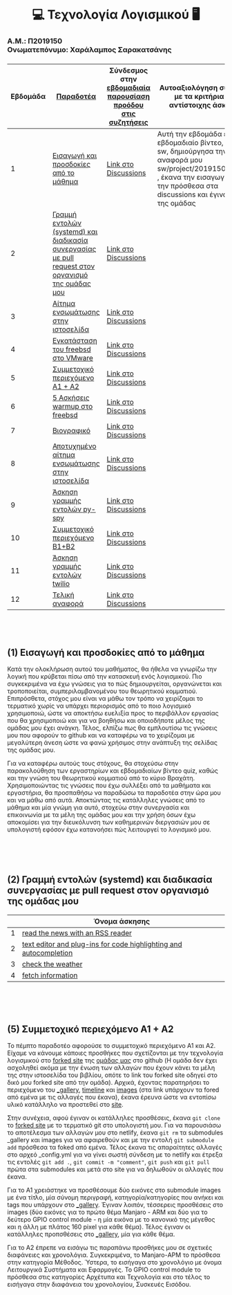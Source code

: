 
# <h1 align="center">:computer: Τεχνολογία Λογισμικού :desktop_computer:</h1> 
<h3> Α.Μ.: Π2019150
<br> Ονωματεπόνυμο: Χαράλαμπος Σαρακατσάνης<br>
<h3>
  
| Εβδομάδα | [Παραδοτέα](https://courses-ionio.github.io/help/deliverables/) | Σύνδεσμος στην [εβδομαδιαία παρουσίαση προόδου στις συζητήσεις](https://github.com/courses-ionio/sw/discussions/categories/show-and-tell) | Αυτοαξιολόγηση σύμφωνα με τα κριτήρια της αντίστοιχης άσκησης |
| ---- | ---- | ---- | ---- |
| 1 | <a href="#Εισαγωγή και προσδοκίες από το μάθημα"><span class="toctext">Εισαγωγή και προσδοκίες από το μάθημα</span></a> |[Link στο Discussions](https://github.com/courses-ionio/sw/discussions/1206) | Αυτή την εβδομάδα έκανα το εβδομαδιαίο βίντεο, fork το sw, δημιούργησα την αναφορά μου sw/project/2019150/read.md , έκανα την εισαγωγή μου και την πρόσθεσα στα discussions και έγινα μέλος της ομάδας  |
| 2 | <a href="#Γραμμή εντολών (systemd) και διαδικασία συνεργασίας με pull request στον οργανισμό της ομάδας μου"><span class="toctext">Γραμμή εντολών (systemd) και διαδικασία συνεργασίας με pull request στον οργανισμό της ομάδας μου</span></a> | [Link στο Discussions](https://github.com/courses-ionio/sw/discussions/1291) | |
| 3 | <a href="#Αίτημα ενσωμάτωσης στην ιστοσελίδα"><span class="toctext">Αίτημα ενσωμάτωσης στην ιστοσελίδα</span></a> | [Link στο Discussions](Link) |  |
| 4 | <a href="#Εγκατάσταση του freebsd στο VMware"><span class="toctext">Εγκατάσταση του freebsd στο VMware</span></a> | [Link στο Discussions](Link) | |
| 5 | <a href="#(5) Συμμετοχικό περιεχόμενο A1 + A2"><span class="toctext">Συμμετοχικό περιεχόμενο A1 + A2</span></a> | [Link στο Discussions](Link) ||
| 6 | <a href="#5 Ασκήσεις warmup στο freebsd"><span class="toctext">5 Ασκήσεις warmup στο freebsd</span></a> | [Link στο Discussions](Link) |  |
| 7 | <a href="#Bιογραφικό"><span class="toctext">Bιογραφικό</span></a> | [Link στο Discussions](Link) | |
| 8 | <a href="#Αποτυχημένο αίτημα ενσωμάτωσης στην ιστοσελίδα"><span class="toctext">Αποτυχημένο αίτημα ενσωμάτωσης στην ιστοσελίδα</span></a> | [Link στο Discussions](https://github.com/courses-ionio/help/discussions/738) |  |
| 9 | <a href="#Άσκηση γραμμής εντολών py-spy"><span class="toctext">Άσκηση γραμμής εντολών py-spy</span></a> | [Link στο Discussions](Link) | |
| 10 | <a href="#Συμμετοχικό περιεχόμενο B1+B2"><span class="toctext">Συμμετοχικό περιεχόμενο B1+B2</span></a> | [Link στο Discussions](Link) | |
| 11 | <a href="#Άσκηση γραμμής εντολών twilio"><span class="toctext">Άσκηση γραμμής εντολών twilio</span></a> | [Link στο Discussions](Link) | |
| 12 | <a href="#Τελική αναφορά"><span class="toctext">Τελική αναφορά</span> | [Link στο Discussions](Link) | |

  <br><br>
  
<h2><span id="Εισαγωγή και προσδοκίες από το μάθημα">(1) Εισαγωγή και προσδοκίες από το μάθημα</span></h2>
  
 Κατά την ολοκλήρωση αυτού του μαθήματος, θα ήθελα να γνωρίζω την λογική που κρύβεται πίσω από την κατασκευή ενός λογισμικού. Πιο συγκεκριμένα να έχω γνώσεις για το πώς δημιουργείται, οργανώνεται και τροποποιείται, συμπεριλαμβανομένου του θεωρητικού κομματιού. Επιπρόσθετα, στόχος μου είναι να μάθω τον τρόπο να χειρίζομαι το τερματικό χωρίς να υπάρχει περιορισμός από το ποιο λογισμικό χρησιμοποιώ, ώστε να αποκτήσω ευελιξία προς το περιβάλλον εργασίας που θα χρησιμοποιώ και για να βοηθήσω και οποιοδήποτε μέλος της ομάδας μου έχει ανάγκη. Τέλος, ελπίζω πως θα εμπλουτίσω τις γνώσεις μου που αφορούν το github και να καταφέρω να το χειρίζομαι με μεγαλύτερη άνεση ώστε να φανώ χρήσιμος στην ανάπτυξη της σελίδας της ομάδας μου.
  
 Για να καταφέρω αυτούς τους στόχους, θα στοχεύσω στην παρακολούθηση των εργαστηρίων και εβδομαδιαίων βίντεο quiz, καθώς και την γνώση του θεωρητικού κομματιού από το κύριο Βραχάτη. Χρησιμοποιώντας τις γνώσεις που έχω συλλέξει από τα μαθήματα και εργαστήρια, θα προσπαθήσω να παραδώσω τα παραδοτέα στην ώρα μου και να μάθω από αυτά. Αποκτώντας τις κατάλληλες γνώσεις από το μάθημα και μία γνώμη για αυτό, στοχεύω στην συνεργασία και επικοινωνία με τα μέλη της ομάδας μου και την χρήση όσων έχω αποκομίσει για την διευκόλυνση των καθημερινών διεργασιών μου σε υπολογιστή εφόσον έχω κατανοήσει πώς λειτουργεί το λογισμικό μου.
    
  <br><br><br>
  
<h2><span id="Γραμμή εντολών (systemd) και διαδικασία συνεργασίας με pull request στον οργανισμό της ομάδας μου">(2) Γραμμή εντολών (systemd) και διαδικασία συνεργασίας με pull request στον οργανισμό της ομάδας μου</span></h2>

  <h4>

| | Όνομα άσκησης |
| ---- | ---- |
| 1 | [read the news with an RSS reader](https://asciinema.org/a/5Rlla64wVDE459vnhHjh6vNF9) |
| 2 | [text editor and plug-ins for code highlighting and autocompletion](https://asciinema.org/a/tovApcQsfWX9vQvSdrr4KFyFz) |
| 3 | [check the weather](https://asciinema.org/a/1jUA728xmCNGiSklViOzKA7VP) |
| 4 | [fetch information](https://asciinema.org/a/N3GWhY7I7cTmzxqzTUmZQmpJJ) |

    
  <br><br><br>
    
<h2><span id="(5) Συμμετοχικό περιεχόμενο A1 + A2">(5) Συμμετοχικό περιεχόμενο A1 + A2</span></h2>
    
  Το πέμπτο παραδοτέο αφορούσε το συμμετοχικό περιεχόμενο Α1 και Α2. Είχαμε να κάνουμε κάποιες προσθήκες που σχετίζονται με την τεχνολογία λογισμικού στο [forked site](https://github.com/P2019SARAKATSANIS/site) της [ομάδας μας](https://github.com/IonianUniversity2019) στο github (Η ομάδα δεν έχει ασχοληθεί ακόμα με την ένωση των αλλαγών που έχουν κάνει τα μέλη της στην ιστοσελίδα του βιβλίου, οπότε το link του forked site οδηγεί στο δικό μου forked site από την ομάδα). Αρχικά, έχοντας παρατηρήσει το περιεχόμενο του [_gallery](https://github.com/P2019SARAKATSANIS/_gallery), [timeline](https://github.com/P2019SARAKATSANIS/site/tree/master/_timeline) και [images](https://github.com/P2019SARAKATSANIS/images) (στα link υπάρχουν τα fored από εμένα με τις αλλαγές που έκανα), έκανα έρευνα ώστε να εντοπίσω υλικό κατάλληλο να προστεθεί στο [site](https://github.com/P2019SARAKATSANIS/site).
    
  Στην συνέχεια, αφού έγιναν οι κατάλληλες προσθέσεις, έκανα `git clone` το [forked site](https://github.com/P2019SARAKATSANIS/site) με το τερματικό git στο υπολογιστή μου. Για να παρουσιάσω το αποτέλεσμα των αλλαγών μου στο netlify, έκανα `git rm` τα submodules _gallery και images για να αφαιρεθούν και με την εντολή               `git submodule add` πρόσθεσα τα foked από εμένα. Τέλος έκανα τις απαραίτητες αλλαγές στο αρχεό _config.yml για να γίνει σωστή σύνδεση με το netlify και έτρεξα τις εντολές `git add .`, `git commit -m "comment"`, `git push` και `git pull` πρώτα στα submodules και μετά στο site για να δηλωθούν οι αλλαγές που έκανα.
    
  Για το Α1 χρειάστηκε να προσθέσουμε δύο εικόνες στο submodule images με ένα τίτλο, μία σύνομη περιγραφή, κατηγορία/κατηγορίες που ανήκει και tags που υπάρχουν στο [_gallery](https://github.com/P2019SARAKATSANIS/_gallery). Έγιναν λοιπόν, τέσσερεις προσθέσεις στο images (δύο εικόνες για το πρώτο θέμα Manjaro - ARM και δύο για το δεύτερο GPIO control module - η μία εικόνα με το κανονικό της μέγεθος και η άλλη με πλάτος 160 pixel για κάθε θέμα). Τέλος έγιναν οι κατάλληλες προπσθέσεις στο [_gallery](https://github.com/P2019SARAKATSANIS/_gallery), μία για κάθε θέμα.
    
  Για το Α2 έπρεπε να εισάγω τις παραπάνω προσθήκες μου σε σχετικές διαφάνειες και χρονολόγια. Συγκεκριμένα, το Manjaro-ΑΡΜ το πρόσθεσα στην κατηγορία Μέθοδος. Ύστερα, το εισήγαγα στο χρονολόγιο με όνομα Λειτουργικά Συστήματα και Εφαρμογές. Το GPIΟ control module το πρόσθεσα στις κατηγορίες Αρχέτυπα και Τεχνολογία και στο τέλος το εισήγαγα στην διαφάνεια του χρονολογίου, Συσκευές Εισόδου.
  
    
    
